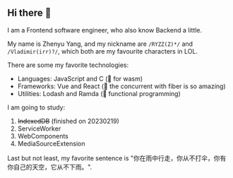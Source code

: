 ## Hi there 👋

I am a Frontend software engineer, who also know Backend a little.

My name is Zhenyu Yang, and my nickname are `/RYZZ(Z)*/` and `/Vladimir(irr)?/`, which both are my favourite characters in LOL.

There are some my favorite technologies:

- Languages: JavaScript and C (🍉 for wasm)
- Frameworks: Vue and React (🥦 the concurrent with fiber is so amazing)
- Utilities: Lodash and Ramda (🥩 functional programming)

I am going to study:

1. ~~IndexedDB~~ (finished on 20230219)
2. ServiceWorker
3. WebComponents
4. MediaSourceExtension

Last but not least, my favorite sentence is "你在雨中行走，你从不打伞，你有你自己的天空，它从不下雨。".

